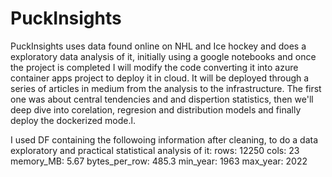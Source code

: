 # PuckInsights
PuckInsights uses data found online on NHL and Ice hockey and does a exploratory data analysis of it, initially using a google notebooks and once the project is completed I will modify the code converting it into  azure container apps project to deploy it  in cloud. It will be deployed through a series of articles in medium from the analysis to the infrastructure. The first one was about central tendencies and and dispertion statistics, then we'll deep dive into corelation, regresion and distribution models and finally deploy the dockerized mode.l. 


I used DF containing the followoing information after cleaning, to do a data exploratory and practical statistical analysis of it: 
 rows: 12250
           cols: 23
      memory_MB: 5.67
  bytes_per_row: 485.3
       min_year: 1963
       max_year: 2022
